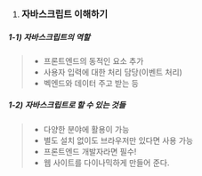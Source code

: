 1. ### 자바스크립트 이해하기 

##### 1-1)  자바스크립트의 역할 

> * 프론트엔드의 동적인 요소 추가 
> * 사용자 입력에 대한 처리 담당(이벤트 처리)
> * 벡엔드와 데이터 주고 받는 등 

##### 1-2) 자바스크립트로 할 수 있는 것들 

> * 다양한 분야에 활용이 가능
> * 별도 설치 없이도 브라우저만 있다면 사용 가능 
> * 프론트엔드 개발자라면 필수!
> * 웹 사이트를 다이나믹하게 만들어 준다. 


